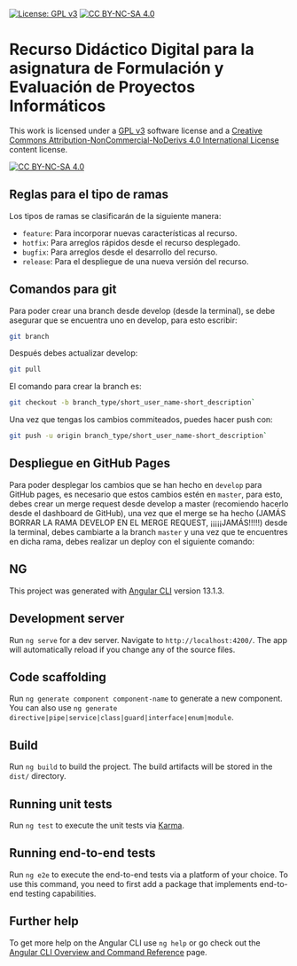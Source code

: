 [cc-by-nc-sa]: http://creativecommons.org/licenses/by-nc-sa/4.0/
[cc-by-nc-sa-image]: https://licensebuttons.net/l/by-nc-sa/4.0/88x31.png
[cc-by-nc-sa-shield]: https://img.shields.io/badge/License-CC%20BY--NC--SA%204.0-lightgrey.svg

[![License: GPL v3](https://img.shields.io/badge/License-GPLv3-blue.svg)](https://www.gnu.org/licenses/gpl-3.0) [![CC BY-NC-SA 4.0][cc-by-nc-sa-shield]][cc-by-nc-sa]

# Recurso Didáctico Digital para la asignatura de Formulación y Evaluación de Proyectos Informáticos

This work is licensed under a [GPL v3](https://www.gnu.org/licenses/gpl-3.0) software license and a
[Creative Commons Attribution-NonCommercial-NoDerivs 4.0 International License][cc-by-nc-sa] content license.

[![CC BY-NC-SA 4.0][cc-by-nc-sa-image]][cc-by-nc-sa]

## Reglas para el tipo de ramas

Los tipos de ramas se clasificarán de la siguiente manera:

- `feature`: Para incorporar nuevas características al recurso.
- `hotfix`: Para arreglos rápidos desde el recurso desplegado.
- `bugfix`: Para arreglos desde el desarrollo del recurso.
- `release`: Para el despliegue de una nueva versión del recurso.

## Comandos para git

Para poder crear una branch desde develop (desde la terminal), se debe asegurar que se encuentra uno en develop, para esto escribir:

```bash
git branch
```

Después debes actualizar develop:

```bash
git pull
```

El comando para crear la branch es:

```bash
git checkout -b branch_type/short_user_name-short_description`
```

Una vez que tengas los cambios commiteados, puedes hacer push con:

```bash
git push -u origin branch_type/short_user_name-short_description`
```
## Despliegue en GitHub Pages

Para poder desplegar los cambios que se han hecho en `develop` para GitHub pages, es necesario que estos cambios estén en `master`, para esto, debes crear un merge request desde develop a master (recomiendo hacerlo desde el dashboard de GitHub), una vez que el merge se ha hecho (JAMÁS BORRAR LA RAMA DEVELOP EN EL MERGE REQUEST, ¡¡¡¡¡JAMÁS!!!!!) desde la terminal, debes cambiarte a la branch `master` y una vez que te encuentres en dicha rama, debes realizar un deploy con el siguiente comando:

## NG

This project was generated with [Angular CLI](https://github.com/angular/angular-cli) version 13.1.3.

## Development server

Run `ng serve` for a dev server. Navigate to `http://localhost:4200/`. The app will automatically reload if you change any of the source files.

## Code scaffolding

Run `ng generate component component-name` to generate a new component. You can also use `ng generate directive|pipe|service|class|guard|interface|enum|module`.

## Build

Run `ng build` to build the project. The build artifacts will be stored in the `dist/` directory.

## Running unit tests

Run `ng test` to execute the unit tests via [Karma](https://karma-runner.github.io).

## Running end-to-end tests

Run `ng e2e` to execute the end-to-end tests via a platform of your choice. To use this command, you need to first add a package that implements end-to-end testing capabilities.

## Further help

To get more help on the Angular CLI use `ng help` or go check out the [Angular CLI Overview and Command Reference](https://angular.io/cli) page.
